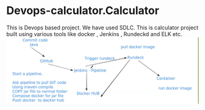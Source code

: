 # Devops-calculator.Calculator
This is Devops based project. We have used SDLC. This is calculator project built using various tools like docker , Jenkins , Rundeckd and ELK etc.
![flow](flow_diagram.png "flow Design")
